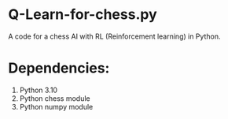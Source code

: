 # Q-Learn-for-chess.py
A code for a chess AI with RL (Reinforcement learning) in Python.

# Dependencies:
1. Python 3.10
2. Python chess module
3. Python numpy module
